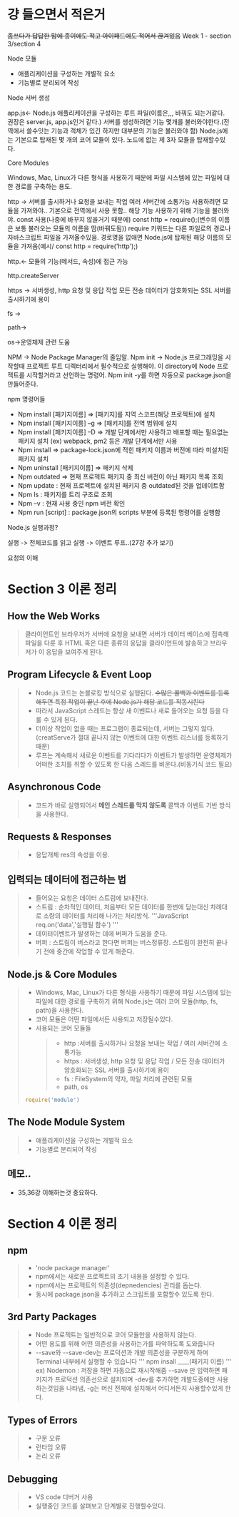 # 걍 들으면서 적은거
~~좀쓰다가 답답한 맘에 종이에도 적고 아이패드에도 적어서 끊겨있음~~
Week 1 - section 3/section 4

Node 모듈
- 애플리케이션을 구성하는 개별적 요소
- 기능별로 분리되어 작성

Node 서버 생성

app.js<- Node.js 애플리케이션을 구성하는 루트 파일(이름은,,, 바꿔도 되는거같다. 권장은 server.js, app.js인거 같다.)
서버를 생성하려면 기능 몇개를 불러와야한다.(전역에서 쓸수잇는 기능과 객체가 있긴 하지만 대부분의 기능은 불러와야 함)
Node.js에는 기본으로 탑재된 몇 개의 코어 모듈이 있다.
노드에 없는 제 3자 모듈을 탑재할수있다.

Core Modules

Windows, Mac, Linux가 다른 형식을 사용하기 때문에 파일 시스템에 있는 파일에 대한 경로를 구축하는 용도.

http -> 서버를 출시하거나 요청을 보내는 작업
여러 서버간에 소통가능
사용하려면 모듈을 가져와야..
기본으로 전역에서 사용 못함.. 해당 기능 사용하기 위해 기능을 불러와야.
const 사용(나중에 바꾸지 않을거기 때문에)
const http = require();(변수의 이름은 보통 불러오는 모듈의 이름을 땀(바꿔도됨))
require 키워드는  다른 파일로의 경로나 자바스크립트 파일을 가져올수있음.
경로명을 없애면 Node.js에 탑재된 해당 이름의 모듈을 가져옴(예시/ const http = require('http');)

http.<- 모듈의 기능(메서드, 속성)에 접근 가능

http.createServer


https -> 서버생성, http 요청 및 응답 작업
모든 전송 데이터가 암호화되는 SSL 서버를 출시하기에 용이

fs -> 

path->

os->운영체제 관련 도움

NPM -> Node Package Manager의 줄임말.
Npm init -> Node.js 프로그래밍을 시작할때 프로젝트 루트 디렉터리에서 필수적으로 실행해야. 이 directory에 Node 프로젝트를 시작할거라고 선언하는 명령어.
Npm init -y를 하면 자동으로 package.json을 만들어준다.

npm 명령어들

- Npm install [패키지이름] => [패키지]를 지역 스코프(해당 프로젝트)에 설치
- Npm install [패키지이름] –g => [패키지]를 전역 범위에 설치
- Npm install [패키지이름] –D => 개발 단계에서만 사용하고 배포할 때는 필요없는 패키지 설치
(ex) webpack, pm2 등은 개발 단계에서만 사용
- Npm install => package-lock.json에 적힌 패키지 이름과 버전에 따라 미설치된 패키지 설치
- Npm uninstall [패키지이름] => 패키지 삭제
- Npm outdated => 현재 프로젝트 패키지 중 최신 버전이 아닌 패키지 목록 조회
- Npm update : 현재 프로젝트에 설치된 패키지 중 outdated된 것을 업데이트함
- Npm ls : 패키지를 트리 구조로 조회
- Npm –v : 현재 사용 중인 npm 버전 확인
- Npm run [script] : package.json의 scripts 부분에 등록된 명령어를 실행함

Node.js 실행과정?

실행
-> 전체코드를 읽고 실행
-> 이벤트 루프..(27강 추가 보기)

요청의 이해



# Section 3 이론 정리

## How the Web Works
> 클라이언트인 브라우저가 서버에 요청을 보내면 서버가 데이터 베이스에 접촉해 파일을 다룬 후 HTML 혹은 다른 종류의 응답을 클라이언트에 발송하고 브라우저가 이 응답을 보여주게 된다.

## Program Lifecycle & Event Loop
> - Node.js 코드는 논블로킹 방식으로 실행된다.
~~수많은 콜백과 이벤트를 등록해두면 특정 작업이 끝난 후에 Node.js가 해당 코드를 작동시킨다~~
> - 따라서 JavaScript 스레드는 항상 새 이벤트나 새로 들어오는 요청 등을 다룰 수 있게 된다.
> - 더이상 작업이 없을 때는 프로그램이 종료되는데, 서버는 그렇지 않다.(creatServe가 절대 끝나지 않는 이벤트에 대한 이벤트 리스너를 등록하기 때문)
> - 루프는 계속해서 새로운 이벤트를 기다리다가 이벤트가 발생하면 운영체제가 어떠한 조치를 취할 수 있도록 한 다음 스레드를 비운다.(비동기식 코드 필요)

## Asynchronous Code
> - 코드가 바로 실행되어서 __메인 스레드를 막지 않도록__ 콜백과 이벤트 기반 방식을 사용한다. 

## Requests & Responses
> - 응답개체 res의 속성을 이용. 

## 입력되는 데이터에 접근하는 법
> - 들어오는 요청은 데이터 스트림에 보내진다.
> - 스트림 : 순차적인 데이터, 처음부터 모든 데이터를 한번에 담는대신 차례대로 소량의 데이터를 처리해 나가는 처리방식.
> '''JavaScript
> req.on('data','실행될 함수')
> '''
> - 데이터이벤트가 발생하는 데에 버퍼가 도움을 준다.
> - 버퍼 : 스트림이 버스라고 한다면 버퍼는 버스정류장. 스트림이 완전히 끝나기 전에 중간에 작업할 수 있게 해준다.

## Node.js & Core Modules
> - Windows, Mac, Linux가 다른 형식을 사용하기 때문에 파일 시스템에 있는 파일에 대한 경로를 구축하기 위해 Node.js는 여러 코어 모듈(http, fs, path)을 사용한다.
> - 코어 모듈은 어떤 파일에서든 사용되고 저장될수있다.
> - 사용되는 코어 모듈들
>   > - http :서버를 출시하거나 요청을 보내는 작업 / 여러 서버간에 소통가능
>   > - https : 서버생성, http 요청 및 응답 작업 / 모든 전송 데이터가 암호화되는 SSL 서버를 출시하기에 용이
>   > - fs : FileSystem의 약자, 파일 처리에 관련된 모듈
>   > - path, os
> ```javascript
> require('module')
> ```

## The Node Module System
> - 애플리케이션을 구성하는 개별적 요소
> - 기능별로 분리되어 작성

## 메모..
- 35,36강 이해하는것 중요하다.

# Section 4 이론 정리
## npm
> - 'node package manager'
> - npm에서는 새로운 프로젝트의 초기 내용을 설정할 수 있다.
> - npm에서는 프로젝트의 의존성(depnedencies) 관리를 돕는다.
> - 동시에 package.json을 추가하고 스크립트를 포함할수 있도록 한다.

## 3rd Party Packages
> - Node 프로젝트는 일반적으로 코어 모듈만을 사용하지 않는다. 
> - 어떤 용도를 위해 어떤 의존성을 사용하는가를 파악하도록 도와줍니다
> - --save와 --save-dev는 프로덕션과 개발 의존성을 구분하게 하며 Terminal 내부에서 실행할 수 있습니다
> '''
> npm insall ____(패키지 이름)
> '''
> ex) Nodemon : 저장을 하면 자동으로 재시작해줌 
> --save 만 입력하면 패키지가 프로덕션 의존선으로 설치되며 -dev를 추가하면 개발도중에만 사용하는것임을 나타냄, -g는 머신 전체에 설치해서 어디서든지 사용할수있게 한다.

## Types of Errors
> - 구문 오류
> - 런타임 오류
> - 논리 오류

## Debugging
> - VS code 디버거 사용
> - 실행중인 코드를 살펴보고 단계별로 진행할수있다.
